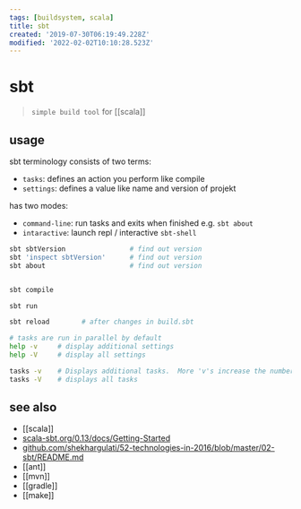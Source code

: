 ```yaml
---
tags: [buildsystem, scala]
title: sbt
created: '2019-07-30T06:19:49.228Z'
modified: '2022-02-02T10:10:28.523Z'
---
```


# sbt

> `simple build tool` for [[scala]]

## usage

sbt terminology consists of two terms:

- `tasks`: defines an action you perform like compile
- `settings`: defines a value like name and version of projekt

has two modes:
- `command-line`: run tasks and exits when finished e.g. `sbt about`
- `intaractive`: launch repl / interactive `sbt-shell`

```sh
sbt sbtVersion                # find out version
sbt 'inspect sbtVersion'      # find out version
sbt about                     # find out version


sbt compile

sbt run

sbt reload        # after changes in build.sbt
```

```sh
# tasks are run in parallel by default
help -v     # display additional settings
help -V     # display all settings

tasks -v    # Displays additional tasks.  More 'v's increase the number of tasks displayed.
tasks -V    # displays all tasks
```

## see also

- [[scala]]
- [scala-sbt.org/0.13/docs/Getting-Started](http://www.scala-sbt.org/0.13/docs/Getting-Started.html)
- [github.com/shekhargulati/52-technologies-in-2016/blob/master/02-sbt/README.md](https://github.com/shekhargulati/52-technologies-in-2016/blob/master/02-sbt/README.md)
- [[ant]] 
- [[mvn]] 
- [[gradle]]
- [[make]]

